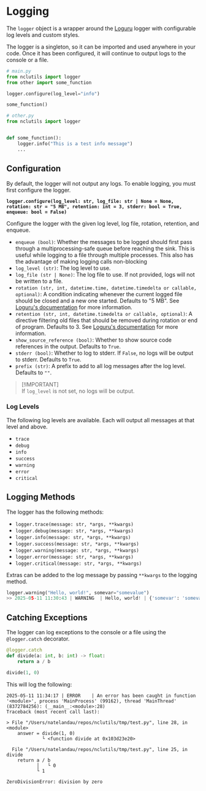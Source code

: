 # Logging

The `logger` object is a wrapper around the [Loguru](https://github.com/Delgan/loguru) logger with configurable log levels and custom styles.

The logger is a singleton, so it can be imported and used anywhere in your code. Once it has been configured, it will continue to output logs to the console or a file.

```python
# main.py
from nclutils import logger
from other import some_function

logger.configure(log_level="info")

some_function()
```

```python
# other.py
from nclutils import logger


def some_function():
    logger.info("This is a test info message")
    ...
```

## Configuration

By default, the logger will not output any logs. To enable logging, you must first configure the logger.

**`logger.configure(log_level: str, log_file: str | None = None, rotation: str = "5 MB", retention: int = 3, stderr: bool = True, enqueue: bool = False)`**

Configure the logger with the given log level, log file, rotation, retention, and enqueue.

-   `enqueue (bool)`: Whether the messages to be logged should first pass through a multiprocessing-safe queue before reaching the sink. This is useful while logging to a file through multiple processes. This also has the advantage of making logging calls non-blocking
-   `log_level (str)`: The log level to use.
-   `log_file (str | None)`: The log file to use. If not provided, logs will not be written to a file.
-   `rotation (str, int, datetime.time, datetime.timedelta or callable, optional)`: A condition indicating whenever the current logged file should be closed and a new one started. Defaults to "5 MB". See [Loguru's documentation](https://loguru.readthedocs.io/en/stable/api/logger.html#loguru.logger.add) for more information.
-   `retention (str, int, datetime.timedelta or callable, optional)`: A directive filtering old files that should be removed during rotation or end of program. Defaults to 3. See [Loguru's documentation](https://loguru.readthedocs.io/en/stable/api/logger.html#loguru.logger.add) for more information.
-   `show_source_reference (bool)`: Whether to show source code references in the output. Defaults to `True`.
-   `stderr (bool)`: Whether to log to stderr. If `False`, no logs will be output to stderr. Defaults to `True`.
-   `prefix (str)`: A prefix to add to all log messages after the log level. Defaults to `""`.

> [!IMPORTANT]\
> If `log_level` is not set, no logs will be output.

### Log Levels

The following log levels are available. Each will output all messages at that level and above.

-   `trace`
-   `debug`
-   `info`
-   `success`
-   `warning`
-   `error`
-   `critical`

## Logging Methods

The logger has the following methods:

-   `logger.trace(message: str, *args, **kwargs)`
-   `logger.debug(message: str, *args, **kwargs)`
-   `logger.info(message: str, *args, **kwargs)`
-   `logger.success(message: str, *args, **kwargs)`
-   `logger.warning(message: str, *args, **kwargs)`
-   `logger.error(message: str, *args, **kwargs)`
-   `logger.critical(message: str, *args, **kwargs)`

Extras can be added to the log message by passing `**kwargs` to the logging method.

```python
logger.warning("Hello, world!", somevar="somevalue")
>> 2025-05-11 11:30:43 | WARNING  | Hello, world! | {'somevar': 'somevale'} | __main__:<module>:19
```

## Catching Exceptions

The logger can log exceptions to the console or a file using the `@logger.catch` decorator.

```python
@logger.catch
def divide(a: int, b: int) -> float:
    return a / b

divide(1, 0)
```

This will log the following:

```shell
2025-05-11 11:34:17 | ERROR    | An error has been caught in function '<module>', process 'MainProcess' (99162), thread 'MainThread' (8372784256): (__main__:<module>:28)
Traceback (most recent call last):

> File "/Users/natelandau/repos/nclutils/tmp/test.py", line 28, in <module>
    answer = divide(1, 0)
             └ <function divide at 0x103d23e20>

  File "/Users/natelandau/repos/nclutils/tmp/test.py", line 25, in divide
    return a / b
           │   └ 0
           └ 1

ZeroDivisionError: division by zero
```
